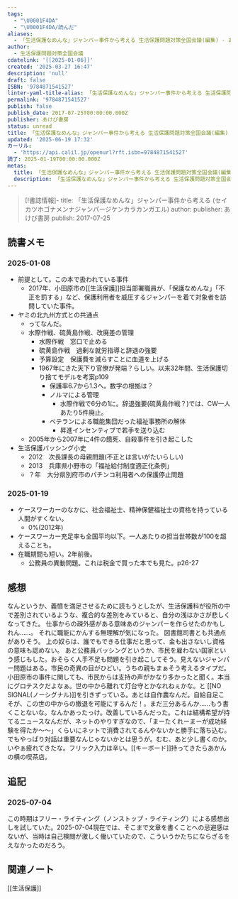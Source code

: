 ```yaml
---
tags:
  - "\U0001F4DA"
  - "\U0001F4DA/読んだ"
aliases:
  - 「生活保護なめんな」ジャンパー事件から考える 生活保護問題対策全国会議(編集) - あけび書房
author:
  - 生活保護問題対策全国会議
cdatelink: '[[2025-01-06]]'
created: '2025-03-27 16:47'
description: 'null'
draft: false
ISBN: '9784871541527'
linter-yaml-title-alias: 「生活保護なめんな」ジャンパー事件から考える 生活保護問題対策全国会議(編集) - あけび書房
permalink: '9784871541527'
publish: false
publish_date: 2017-07-25T00:00:00.000Z
publisher: あけび書房
status: unread
title: 「生活保護なめんな」ジャンパー事件から考える 生活保護問題対策全国会議(編集) - あけび書房
updated: '2025-06-19 17:32'
カーリル:
  - 'https://api.calil.jp/openurl?rft.isbn=9784871541527'
読了: 2025-01-19T00:00:00.000Z
metas:
  title: 「生活保護なめんな」ジャンパー事件から考える 生活保護問題対策全国会議(編集) - あけび書房
  description: 「生活保護なめんな」ジャンパー事件から考える 生活保護問題対策全国会議(編集) - あけび書房についてのページです。
---
```

>[!書誌情報]-
>title: 「生活保護なめんな」ジャンパー事件から考える (セイカツホゴナメンナジャンパージケンカラカンガエル)
>author: 
>publisher: あけび書房
>publish: 2017-07-25




## 読書メモ
### 2025-01-08
- 前提として。この本で扱われている事件
	- 2017年、小田原市の[[生活保護]]担当部署職員が、「保護なめんな」「不正を罰する」など、保護利用者を威圧するジャンパーを着て対象者を訪問していた事件。
- ヤミの北九州方式との共通点
	- ってなんだ。
	- 水際作戦、硫黄島作戦、改廃差の管理
		- 水際作戦　窓口で止める
		- 硫黄島作戦　過剰な就労指導と辞退の強要
		- 予算設定　保護費を減らすことに血道を上げる
		- 1967年にきた天下り官僚が発端？らしい。以来32年間、生活保護切り捨てモデルを考案p109
			- 保護率6.7から1.3へ。数字の根拠は？
			- ノルマによる管理
				- 水際作戦で6分の1に。辞退強要(硫黄島作戦？)では、CW一人あたり5件廃止。
			- ベテランによる職能集団だった福祉事務所の解体
				- 昇進インセンティブで若手を送り込む
	- 2005年から2007年に4件の餓死、自殺事件を引き起こした
- 生活保護バッシング小史
	- 2012　次長課長の母親問題(不正とは言いがたいらしい)
	- 2013　兵庫県小野市の「福祉給付制度適正化条例」
	- ？年　大分県別府市のパチンコ利用者への保護停止問題
### 2025-01-19
- ケースワーカーのなかに、社会福祉士、精神保健福祉士の資格を持っている人間がすくない。
	- 0%(2012年)
- ケースワーカー充足率も全国平均以下。一人あたりの担当世帯数が100を超えることも。
- 在職期間も短い。2年前後。
	- 公務員の異動問題。これは税金で買った本でも見た。p26-27
## 感想
なんというか、義憤を満足させるために読もうとしたが、生活保護科が役所の中で差別されているような、複合的な差別をみていると、自分の浅はかさが悲しくなってきた。
仕事からの疎外感がある意味あのジャンパーを作らせたのかもしれん……。
それに職能にかんする無理解が気になった。
図書館司書とも共通点がありそう。
上の奴らは、誰でもできる仕事だと思って、金も出さないし資格の意味も認めない。
あと公務員バッシングというか、市民を雇わない国家という感じもした。おそらく人手不足も問題を引き起こしてそう。見えないジャンパー問題はある。市民の奇異の目がひどい。うちの親もまぁそう考えるタイプだ。小田原市の事件に関しても、市民からは支持の声がかなり多かったと聞く。本当にグロテスクだよなぁ。世の中から離れて灯台守とかなれねぇかな。と [[NO SIGNAL(ノーシグナル)]]を引きずっている。あとは自作農なんだ。自給自足こそが、この世の中からの撤退を可能にするんだ！。まだ三分あるんか……もう書くことないな。なんかあったっけ。改善しているんだった。これは結構希望が持てるニュースなんだが、ネットのやりすぎなので、「まーたくれーまーが成功経験を得たか〜〜」くらいにネットで消費されてるんやないかと勝手に落ち込む。でもやっぱり対話は重要なんじゃないかとは思うが。むむ、あと少し書くのか。いやぁ疲れてきたな。フリック入力は辛い。[[キーボード]]持ってきたらあかんの横の喫茶店。
## 追記
### 2025-07-04
この時期はフリー・ライティング（ノンストップ・ライティング）による感想出しを試していた。2025-07-04現在では、そこまで文章を書くことへの忌避感はないが、当時は自己検閲が激しく働いていたので、こういうかたちにならざるをえなかったのだろう。
## 関連ノート
[[生活保護]]
